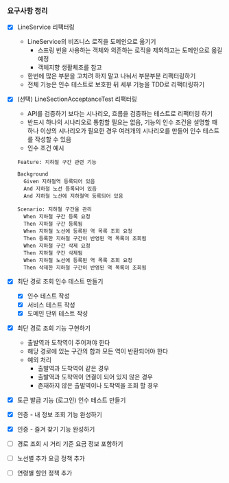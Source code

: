 ### 요구사항 정리
- [X] LineService 리팩터링
  - LineService의 비즈니스 로직을 도메인으로 옮기기
    - 스프링 빈을 사용하는 객체와 의존하는 로직을 제외하고는 도메인으로 옮길 예정
    - 객체지향 생활체조를 참고
  - 한번에 많은 부분을 고치려 하지 말고 나눠서 부분부분 리팩터링하기
  - 전체 기능은 인수 테스트로 보호한 뒤 세부 기능을 TDD로 리팩터링하기
- [X] (선택) LineSectionAcceptanceTest 리팩터링
  - API를 검증하기 보다는 시나리오, 흐름을 검증하는 테스트로 리팩터링 하기
  - 반드시 하나의 시나리오로 통합할 필요는 없음, 기능의 인수 조건을 설명할 때 하나 이상의 시나리오가 필요한 경우 여러개의 시나리오를 만들어 인수 테스트를 작성할 수 있음
  - 인수 조건 예시
  ```
  Feature: 지하철 구간 관련 기능

  Background 
    Given 지하철역 등록되어 있음
    And 지하철 노선 등록되어 있음
    And 지하철 노선에 지하철역 등록되어 있음

  Scenario: 지하철 구간을 관리
    When 지하철 구간 등록 요청
    Then 지하철 구간 등록됨
    When 지하철 노선에 등록된 역 목록 조회 요청
    Then 등록한 지하철 구간이 반영된 역 목록이 조회됨
    When 지하철 구간 삭제 요청
    Then 지하철 구간 삭제됨
    When 지하철 노선에 등록된 역 목록 조회 요청
    Then 삭제한 지하철 구간이 반영된 역 목록이 조회됨
  ```
  
- [X] 최단 경로 조회 인수 테스트 만들기
  - [X] 인수 테스트 작성
  - [X] 서비스 테스트 작성
  - [X] 도메인 단위 테스트 작성
- [X] 최단 경로 조회 기능 구현하기
  - 출발역과 도착역이 주어져야 한다
  - 해당 경로에 있는 구간의 합과 모든 역이 반환되어야 한다
  - 예외 처리
    - 출발역과 도착역이 같은 경우
    - 출발역과 도착역이 연결이 되어 있지 않은 경우
    - 존재하지 않은 출발역이나 도착역을 조회 할 경우

- [X] 토큰 발급 기능 (로그인) 인수 테스트 만들기
- [X] 인증 - 내 정보 조회 기능 완성하기
- [X] 인증 - 즐겨 찾기 기능 완성하기
- [ ] 경로 조회 시 거리 기준 요금 정보 포함하기
- [ ] 노선별 추가 요금 정책 추가
- [ ] 연령별 할인 정책 추가
